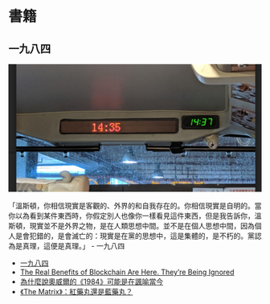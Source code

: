# 書籍

<!-- toc -->

## 一九八四

![book1984](images/book-1984-1437.png)

「溫斯頓，你相信現實是客觀的、外界的和自我存在的。你相信現實是自明的。當你以為看到某件東西時，你假定別人也像你一樣看見這件東西，但是我告訴你，溫斯頓，現實並不是外界之物，是在人類思想中間。並不是在個人思想中間，因為個人是會犯錯的，是會滅亡的：現實是在黨的思想中，這是集體的，是不朽的。黨認為是真理，這便是真理。」 - 一九八四

- [一九八四](https://zh.wikipedia.org/zh-tw/%E4%B8%80%E4%B9%9D%E5%85%AB%E5%9B%9B)
- [The Real Benefits of Blockchain Are Here. They’re Being Ignored](https://www.coindesk.com/the-real-benefits-of-blockchain-are-here-theyre-being-ignored)
- [為什麼說奧威爾的《1984》可能是在諷喻當今](https://www.bbc.com/ukchina/trad/vert-cul-44333736)
- [《The Matrix》：紅藥丸還是藍藥丸？](https://hypebeast.com/zh/2019/8/keanu-reeves-the-matrix)
